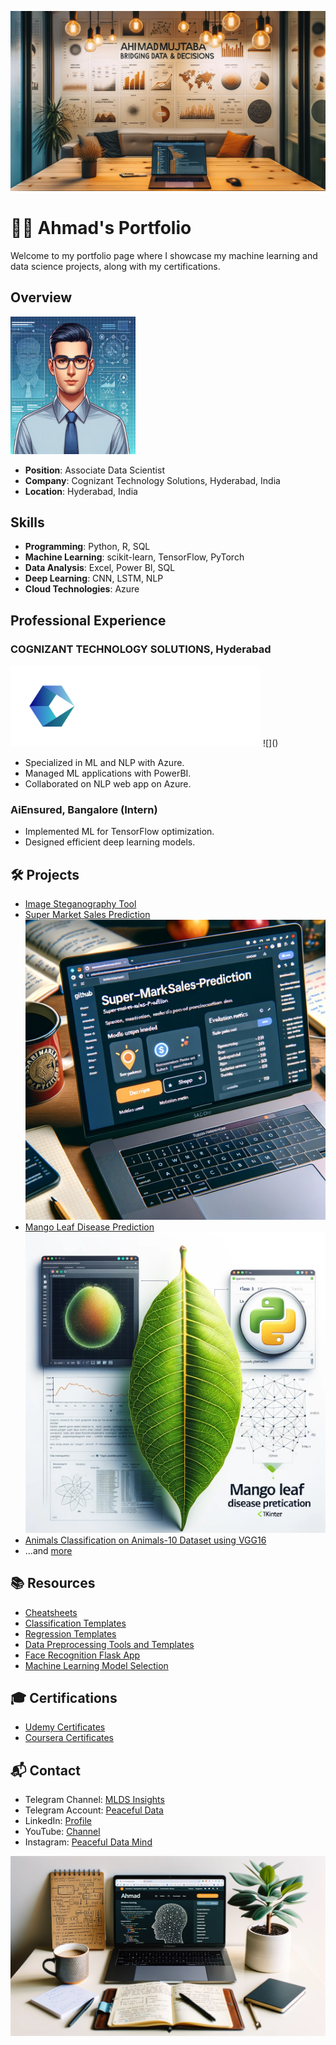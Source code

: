 ![Cover Image](images/Cover.png)

# 👨‍💼 Ahmad's Portfolio

Welcome to my portfolio page where I showcase my machine learning and data science projects, along with my certifications.

## Overview

<img src="images/Profile.png" alt="Profile Picture" width="200" height="220"/>

- **Position**: Associate Data Scientist
- **Company**: Cognizant Technology Solutions, Hyderabad, India
- **Location**: Hyderabad, India

## Skills

- **Programming**: Python, R, SQL
- **Machine Learning**: scikit-learn, TensorFlow, PyTorch
- **Data Analysis**: Excel, Power BI, SQL
- **Deep Learning**: CNN, LSTM, NLP
- **Cloud Technologies**: Azure

## Professional Experience

### COGNIZANT TECHNOLOGY SOLUTIONS, Hyderabad
<img src="images/Cognizant.png" alt="Cognizant Logo" width="400" height="130"/>
![]()

- Specialized in ML and NLP with Azure.
- Managed ML applications with PowerBI.
- Collaborated on NLP web app on Azure.

### AiEnsured, Bangalore (Intern)
- Implemented ML for TensorFlow optimization.
- Designed efficient deep learning models.

## 🛠️ Projects

- [Image Steganography Tool](https://github.com/pypi-ahmad/Image-Steganography-Tool)
- [Super Market Sales Prediction](https://github.com/pypi-ahmad/Super-Market-Sales-Prediction)
  ![Supermarket Thumbnail](images/Supermarket.png)
- [Mango Leaf Disease Prediction](https://github.com/pypi-ahmad/Mango-Leaf-Disease-Prediction)
  ![Mango Leaf Thumbnail](images/Mango.png)
- [Animals Classification on Animals-10 Dataset using VGG16](https://github.com/pypi-ahmad/Animals-Classification-on-Animals-10-Dataset-using-VGG16)
- ...and [more](https://github.com/pypi-ahmad?tab=repositories)

## 📚 Resources

- [Cheatsheets](https://github.com/pypi-ahmad/Cheatsheets)
- [Classification Templates](https://github.com/pypi-ahmad/Classification-Templates)
- [Regression Templates](https://github.com/pypi-ahmad/Regression-Templates)
- [Data Preprocessing Tools and Templates](https://github.com/pypi-ahmad/Data-Preprocessing-Tools-and-Templates)
- [Face Recognition Flask App](https://github.com/pypi-ahmad/FaceRecognition_Flask)
- [Machine Learning Model Selection](https://github.com/pypi-ahmad/Machine-Learning-Model-Selection)

## 🎓 Certifications

- [Udemy Certificates](https://github.com/pypi-ahmad/Udemy-Certificates)
- [Coursera Certificates](https://github.com/pypi-ahmad/Coursera-Certificates)

## 📬 Contact

- Telegram Channel: [MLDS Insights](https://t.me/MLDSInsights)
- Telegram Account: [Peaceful Data](https://t.me/peacefuldata)
- LinkedIn: [Profile](https://www.linkedin.com/in/ahmad-iiitk/)
- YouTube: [Channel](https://www.youtube.com/channel/UC38wvN6ZalnJAKjel48i18w)
- Instagram: [Peaceful Data Mind](https://www.instagram.com/peacefuldatamind/)

![Image 1](images/1.png)

